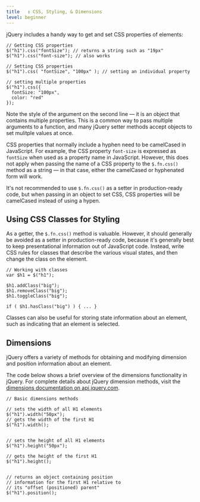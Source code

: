 ```yaml
---
title   : CSS, Styling, & Dimensions
level: beginner
---
```

jQuery includes a handy way to get and set CSS properties of elements:

```
// Getting CSS properties
$("h1").css("fontSize"); // returns a string such as "19px"
$("h1").css("font-size"); // also works
```

```
// Setting CSS properties
$("h1").css( "fontSize", "100px" ); // setting an individual property

// setting multiple properties
$("h1").css({
  fontSize: "100px",
  color: "red"
});
```

Note the style of the argument on the second line &#8212; it is an object that contains multiple properties. This is a common way to pass multiple arguments to a function, and many jQuery setter methods accept objects to set mulitple values at once.

CSS properties that normally include a hyphen need to be camelCased in JavaScript.  For example, the CSS property `font-size` is expressed as `fontSize` when used as a property name in JavaScript.  However, this does not apply when passing the name of a CSS property to the `$.fn.css()` method as a string &#8212; in that case, either the camelCased or hyphenated form will work.

It's not recommended to use `$.fn.css()` as a setter in production-ready code, but when passing in an object to set CSS, CSS properties will be camelCased instead of using a hypen.

## Using CSS Classes for Styling

As a getter, the `$.fn.css()` method is valuable. However, it should generally be avoided as a setter in production-ready code, because it's generally best to keep presentational information out of JavaScript code. Instead, write CSS rules for classes that describe the various visual states, and then change the class on the element.

```
// Working with classes
var $h1 = $("h1");

$h1.addClass("big");
$h1.removeClass("big");
$h1.toggleClass("big");

if ( $h1.hasClass("big") ) { ... }
```

Classes can also be useful for storing state information about an element, such as indicating that an element is selected.

## Dimensions

jQuery offers a variety of methods for obtaining and modifying dimension and position information about an element.

The code below shows a brief overview of the dimensions functionality in jQuery. For complete details about jQuery dimension methods, visit the [dimensions documentation on api.jquery.com](http://api.jquery.com/category/dimensions/).

```
// Basic dimensions methods

// sets the width of all H1 elements
$("h1").width("50px");
// gets the width of the first H1
$("h1").width();


// sets the height of all H1 elements
$("h1").height("50px");

// gets the height of the first H1
$("h1").height();


// returns an object containing position
// information for the first H1 relative to
// its "offset (positioned) parent"
$("h1").position();

```
